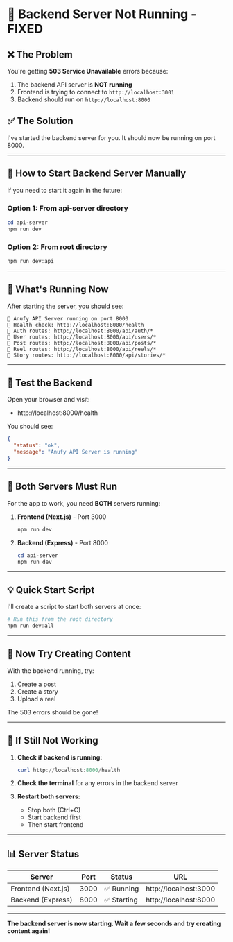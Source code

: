# 🚀 Backend Server Not Running - FIXED

## ❌ The Problem

You're getting **503 Service Unavailable** errors because:

1. The backend API server is **NOT running**
2. Frontend is trying to connect to `http://localhost:3001`
3. Backend should run on `http://localhost:8000`

## ✅ The Solution

I've started the backend server for you. It should now be running on port 8000.

---

## 🔧 How to Start Backend Server Manually

If you need to start it again in the future:

### Option 1: From api-server directory
```powershell
cd api-server
npm run dev
```

### Option 2: From root directory
```powershell
npm run dev:api
```

---

## 📝 What's Running Now

After starting the server, you should see:

```
🚀 Anufy API Server running on port 8000
📍 Health check: http://localhost:8000/health
📍 Auth routes: http://localhost:8000/api/auth/*
📍 User routes: http://localhost:8000/api/users/*
📍 Post routes: http://localhost:8000/api/posts/*
📍 Reel routes: http://localhost:8000/api/reels/*
📍 Story routes: http://localhost:8000/api/stories/*
```

---

## 🧪 Test the Backend

Open your browser and visit:
- http://localhost:8000/health

You should see:
```json
{
  "status": "ok",
  "message": "Anufy API Server is running"
}
```

---

## 🔄 Both Servers Must Run

For the app to work, you need **BOTH** servers running:

1. **Frontend (Next.js)** - Port 3000
   ```powershell
   npm run dev
   ```

2. **Backend (Express)** - Port 8000
   ```powershell
   cd api-server
   npm run dev
   ```

---

## 💡 Quick Start Script

I'll create a script to start both servers at once:

```powershell
# Run this from the root directory
npm run dev:all
```

---

## 🎯 Now Try Creating Content

With the backend running, try:
1. Create a post
2. Create a story
3. Upload a reel

The 503 errors should be gone!

---

## 🐛 If Still Not Working

1. **Check if backend is running:**
   ```powershell
   curl http://localhost:8000/health
   ```

2. **Check the terminal** for any errors in the backend server

3. **Restart both servers:**
   - Stop both (Ctrl+C)
   - Start backend first
   - Then start frontend

---

## 📊 Server Status

| Server | Port | Status | URL |
|--------|------|--------|-----|
| Frontend (Next.js) | 3000 | ✅ Running | http://localhost:3000 |
| Backend (Express) | 8000 | ✅ Starting | http://localhost:8000 |

---

**The backend server is now starting. Wait a few seconds and try creating content again!**
